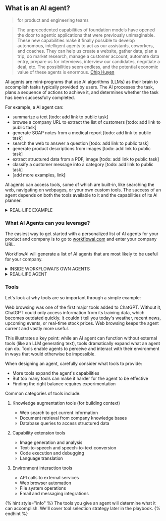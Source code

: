 ## What is an AI agent?
> for product and engineering teams

> The unprecedented capabilities of foundation models have opened the door to agentic applications that were previously unimaginable. These new capabilities make it finally possible to develop autonomous, intelligent agents to act as our assistants, coworkers, and coaches. They can help us create a website, gather data, plan a trip, do market research, manage a customer account, automate data entry, prepare us for interviews, interview our candidates, negotiate a deal, etc. The possibilities seem endless, and the potential economic value of these agents is enormous.
> [Chip Huyen](https://huyenchip.com/2025/01/07/agents.html)

AI agents are mini-programs that use AI algorithms (LLMs) as their brain to accomplish tasks typically provided by users. The AI processes the task, plans a sequence of actions to achieve it, and determines whether the task has been successfully completed.

For example, a AI agent can:
- summarize a text [todo: add link to public task]
- browse a company URL to extract the list of customers [todo: add link to public task]
- generate SOAP notes from a medical report [todo: add link to public task]
- search the web to answer a question [todo: add link to public task]
- generate product descriptions from images [todo: add link to public task]
- extract structured data from a PDF, image [todo: add link to public task]
- classify a customer message into a category [todo: add link to public task]
- [add more examples, link]

AI agents can access tools, some of which are built-in, like searching the web, navigating on webpages, or your own custom tools. The success of an agent depends on both the tools available to it and the capabilities of its AI planner.

<details>
<summary>REAL-LIFE EXAMPLE</summary>

Apple recently introduced a AI agent that can rewrite a text with a different tone.

[image]
</details>

### What AI Agents can you leverage?

The easiest way to get started with a personalized list of AI agents for your product and company is to go to [workflowai.com](https://workflowai.com) and enter your company URL.

WorkflowAI will generate a list of AI agents that are most likely to be useful for your company.

<details>
<summary>INSIDE WORKFLOWAI'S OWN AGENTS</summary>
When you use our feature that generates a list of AI agents from a company URL, under the hood, we're using 2 agents:
- a first [agent](https://workflowai.com/agents/1) is generating a profile of the company, by searching the web, and browsing the company website.
- a second [agent](https://workflowai.com/agents/2) is generating a list of AI agents that are most likely to be useful for your company.
</details>

<details>
<summary>REAL-LIFE AGENT</summary>
Berrystreet.co, a company that ..., developed a AI agent that can write SOAP notes from a medical report, using WorkflowAI, and deployed it to production. Since then, the agent has been used to generate over 1000 SOAP notes. 

[image]

</details>

### Tools

Let's look at why tools are so important through a simple example:

Web browsing was one of the first major tools added to ChatGPT. Without it, ChatGPT could only access information from its training data, which becomes outdated quickly. It couldn't tell you today's weather, recent news, upcoming events, or real-time stock prices. Web browsing keeps the agent current and vastly more useful.

This illustrates a key point: while an AI agent can function without external tools (like an LLM generating text), tools dramatically expand what an agent can do. Tools enable agents to perceive and interact with their environment in ways that would otherwise be impossible.

When designing an agent, carefully consider what tools to provide:
- More tools expand the agent's capabilities
- But too many tools can make it harder for the agent to be effective
- Finding the right balance requires experimentation

Common categories of tools include:

1. Knowledge augmentation tools (for building context)
   - Web search to get current information
   - Document retrieval from company knowledge bases
   - Database queries to access structured data

2. Capability extension tools
   - Image generation and analysis
   - Text-to-speech and speech-to-text conversion
   - Code execution and debugging
   - Language translation

3. Environment interaction tools
   - API calls to external services
   - Web browser automation
   - File system operations
   - Email and messaging integrations

{% hint style="info" %}
The tools you give an agent will determine what it can accomplish. We'll cover tool selection strategy later in the playbook.
{% endhint %}



